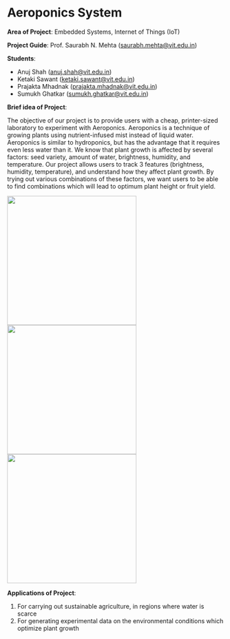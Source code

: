 # Aeroponics System
**Area of Project**: Embedded Systems, Internet of Things (IoT)

**Project Guide**: Prof. Saurabh N. Mehta  (saurabh.mehta@vit.edu.in)

**Students**: 
* Anuj Shah (anuj.shah@vit.edu.in)
* Ketaki Sawant (ketaki.sawant@vit.edu.in)
* Prajakta Mhadnak (prajakta.mhadnak@vit.edu.in)
* Sumukh Ghatkar (sumukh.ghatkar@vit.edu.in)   

**Brief idea of Project**: 

The objective of our project is to provide users with a cheap, printer-sized laboratory to experiment with Aeroponics. 
Aeroponics is a technique of growing plants using nutrient-infused mist instead of liquid water. 
Aeroponics is similar to hydroponics, but has the advantage that it requires even less water than it. 
We know that plant growth is affected by several factors: seed variety, amount of water, brightness, humidity, and temperature. 
Our project allows users to track 3 features (brightness, humidity, temperature), and understand how they affect plant growth. 
By trying out various combinations of these factors, we want users to be able to find combinations which will lead to optimum plant height or fruit yield. 

<p float="left">
  <img src="https://user-images.githubusercontent.com/47927196/171599387-394b6a95-a1e5-4e46-814a-e9ad67ab2cb3.png" width="300" />
  <img src="https://user-images.githubusercontent.com/47927196/171599673-b70bb21d-c353-43d1-aa05-6170cb3dbcd5.png" width="300" /> 
  <img src="https://user-images.githubusercontent.com/47927196/171599393-ce2306f4-b0cd-44d0-b9de-c917e9c82f82.png" width="300" />
</p>

**Applications of Project**:
1. For carrying out sustainable agriculture, in regions where water is scarce
2. For generating experimental data on the environmental conditions which optimize plant growth 
